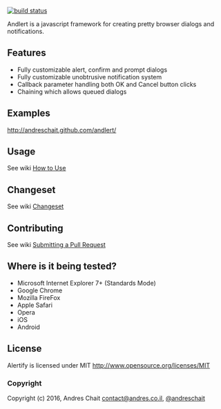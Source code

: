 [![build status](https://secure.travis-ci.org/andreschait/andlert.png)](http://travis-ci.org/andreschait/andlert)

Andlert is a javascript framework for creating pretty browser dialogs and notifications.

## Features

* Fully customizable alert, confirm and prompt dialogs
* Fully customizable unobtrusive notification system
* Callback parameter handling both OK and Cancel button clicks
* Chaining which allows queued dialogs

## Examples

http://andreschait.github.com/andlert/

## Usage

See wiki [How to Use](http://github.com/andreschait/andlert/wiki/How-to-Use)

## Changeset

See wiki [Changeset](http://github.com/andreschait/andlert/wiki/Changeset)

## Contributing

See wiki [Submitting a Pull Request](https://github.com/andreschait/alertify.js/wiki/Submitting-a-Pull-Request)

## Where is it being tested?

* Microsoft Internet Explorer 7+ (Standards Mode)
* Google Chrome
* Mozilla FireFox
* Apple Safari
* Opera
* iOS
* Android

## License

Alertify is licensed under MIT http://www.opensource.org/licenses/MIT

### Copyright

Copyright (c) 2016, Andres Chait
<contact@andres.co.il>, [@andreschait](http://twitter.com/andreschait)

